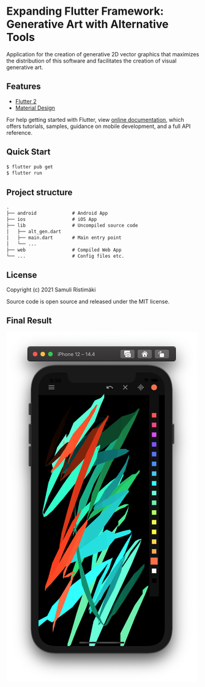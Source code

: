 # Expanding Flutter Framework: Generative Art with Alternative Tools

Application for the creation of generative 2D vector graphics that maximizes the distribution of this software and facilitates the creation of visual generative art.

## Features

- [Flutter 2](https://flutter.dev)
- [Material Design](https://material.io/design)

For help getting started with Flutter, view
[online documentation](https://flutter.dev/docs), which offers tutorials,
samples, guidance on mobile development, and a full API reference.

## Quick Start

```sh
$ flutter pub get
$ flutter run
```

## Project structure

```
.
├── android             # Android App
├── ios                 # iOS App
├── lib                 # Uncompiled source code
│   ├── alt_gen.dart
│   ├── main.dart       # Main entry point
│   └── ...
├── web                 # Compiled Web App
└── ...                 # Config files etc.
```

## License

Copyright (c) 2021 Samuli Ristimäki

Source code is open source and released under the MIT license.

## Final Result


![Screenshot](https://github.com/samuliri/alt-gen/blob/master/01.png)